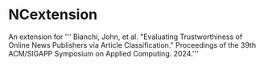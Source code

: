 # NCextension
An extension for ''' Bianchi, John, et al. "Evaluating Trustworthiness of Online News Publishers via Article Classification." Proceedings of the 39th ACM/SIGAPP Symposium on Applied Computing. 2024.'''
